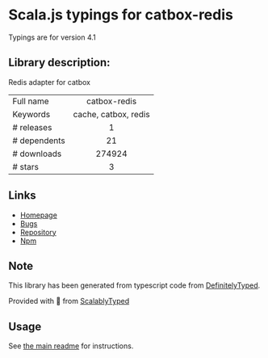 
# Scala.js typings for catbox-redis

Typings are for version 4.1

## Library description:
Redis adapter for catbox

|                    |                 |
| ------------------ | :-------------: |
| Full name          | catbox-redis |
| Keywords           | cache, catbox, redis |
| # releases         | 1 |
| # dependents       | 21 |
| # downloads        | 274924 |
| # stars            | 3 |

## Links
- [Homepage](https://github.com/hapijs/catbox-redis#readme)
- [Bugs](https://github.com/hapijs/catbox-redis/issues)
- [Repository](https://github.com/hapijs/catbox-redis)
- [Npm](https://www.npmjs.com/package/catbox-redis)
    


## Note
This library has been generated from typescript code from [DefinitelyTyped](https://definitelytyped.org).

Provided with :purple_heart: from [ScalablyTyped](https://github.com/oyvindberg/ScalablyTyped)

## Usage
See [the main readme](../../readme.md) for instructions.


